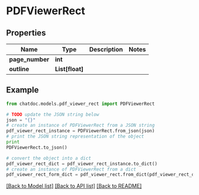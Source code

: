 # PDFViewerRect


## Properties
Name | Type | Description | Notes
------------ | ------------- | ------------- | -------------
**page_number** | **int** |  | 
**outline** | **List[float]** |  | 

## Example

```python
from chatdoc.models.pdf_viewer_rect import PDFViewerRect

# TODO update the JSON string below
json = "{}"
# create an instance of PDFViewerRect from a JSON string
pdf_viewer_rect_instance = PDFViewerRect.from_json(json)
# print the JSON string representation of the object
print
PDFViewerRect.to_json()

# convert the object into a dict
pdf_viewer_rect_dict = pdf_viewer_rect_instance.to_dict()
# create an instance of PDFViewerRect from a dict
pdf_viewer_rect_form_dict = pdf_viewer_rect.from_dict(pdf_viewer_rect_dict)
```
[[Back to Model list]](../README.md#documentation-for-models) [[Back to API list]](../README.md#documentation-for-api-endpoints) [[Back to README]](../README.md)



